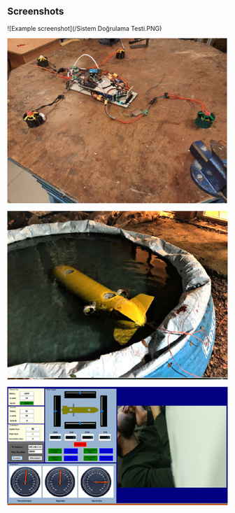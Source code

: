 ## Screenshots 

![Example screenshot](/Sistem Doğrulama Testi.PNG)

![Example screenshot](2.PNG)

![Example screenshot](3.PNG)

![Example screenshot](4.PNG)
